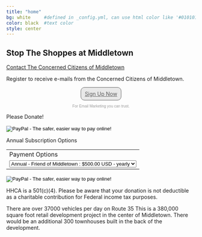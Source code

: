 ```yaml
---
title: "home"
bg: white     #defined in _config.yml, can use html color like '#010101'
color: black  #text color
style: center
---
```


## Stop The Shoppes at Middletown

[Contact The Concerned Citizens of Middletown](mailto:concernedcitizensofmiddletown@gmail.com)

Register to receive e-mails from the Concerned Citizens of Middletown.

<!-- BEGIN: Constant Contact Email List Form Button --><div align="center"><a href="http://visitor.r20.constantcontact.com/d.jsp?llr=l5d4o5tab&amp;p=oi&amp;m=1120935055307&amp;sit=l6mwypujb&amp;f=df2760f3-5f29-40e9-8e68-2ea23beb0af8" class="button" style="background-color: rgb(232, 232, 232); border: 1px solid rgb(91, 91, 91); color: rgb(91, 91, 91); display: inline-block; padding: 8px 10px; text-shadow: none; border-radius: 10px;">Sign Up Now</a><!-- BEGIN: Email Marketing you can trust --><div id="ctct_button_footer" style="font-family:Arial,Helvetica,sans-serif;font-size:10px;color:#999999;margin-top: 10px;" align="center">For Email Marketing you can trust.</div></div>
          
Please Donate!  

<form action="https://www.paypal.com/cgi-bin/webscr" method="post" target="_top">
<input type="hidden" name="cmd" value="_s-xclick">
<input type="hidden" name="hosted_button_id" value="FSJGJ9LTFZTZ8">
<input type="image" src="https://www.paypalobjects.com/en_US/i/btn/btn_donateCC_LG.gif" border="0" name="submit" alt="PayPal - The safer, easier way to pay online!">
<img alt="" border="0" src="https://www.paypalobjects.com/en_US/i/scr/pixel.gif" width="1" height="1">
</form>

Annual Subscription Options

<form action="https://www.paypal.com/cgi-bin/webscr" method="post" target="_top">
<input type="hidden" name="cmd" value="_s-xclick">
<input type="hidden" name="hosted_button_id" value="6S7Z8VLLGPDCA">
<table>
<tr><td><input type="hidden" name="on0" value="Payment Options">Payment Options</td></tr><tr><td><select name="os0">
	<option value="Annual - Friend of Middletown">Annual - Friend of Middletown : $500.00 USD - yearly</option>
	<option value="Annual - Concerned Citizen">Annual - Concerned Citizen : $50.00 USD - yearly</option>
	<option value="Monthly">Monthly : $25.00 USD - monthly</option>
</select> </td></tr>
</table>
<input type="hidden" name="currency_code" value="USD">
<input type="image" src="https://www.paypalobjects.com/en_US/i/btn/btn_subscribeCC_LG.gif" border="0" name="submit" alt="PayPal - The safer, easier way to pay online!">
<img alt="" border="0" src="https://www.paypalobjects.com/en_US/i/scr/pixel.gif" width="1" height="1">
</form>


HHCA is a 501(c)(4).  Please be aware that your donation is not deductible as a 
charitable contribution for Federal income tax purposes.

There are over 37000 vehicles per day on Route 35
This is a 380,000 square foot retail development project in the center of Middletown.
There would be an additional 300 townhouses built in the back of the development.
